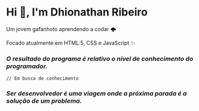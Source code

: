 # Hi 👋, I'm Dhionathan Ribeiro

  Um jovem gafanhoto aprendendo a codar 🌩
  
  Focado atualmente em HTML:5, CSS e JavaScript ✨
  
### *O resultado do programa é relativo o nível de conhecimento do programador.*
  
  ```
  // Em busca de conhecimento
  ```
  
### *Ser desenvolvedor é uma viagem onde a próxima parada é a solução de um problema.*
